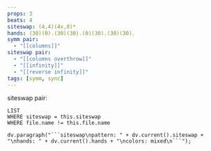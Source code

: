 ```yaml
---
props: 3
beats: 4
siteswap: (4,4)(4x,0)*
hands: (30)(0).(30)(30).(0)(30).(30)(30).
symm pair:
  - "[[columns]]"
siteswap pair:
  - "[[columns overthrow]]"
  - "[[infinity]]"
  - "[[reverse infinity]]"
tags: [symm, sync]
---
```


siteswap pair:
```dataview
LIST
WHERE siteswap = this.siteswap
WHERE file.name != this.file.name
```
```dataviewjs
dv.paragraph("```siteswap\npattern: " + dv.current().siteswap + "\nhands: " + dv.current().hands + "\ncolors: mixed\n```");
```
